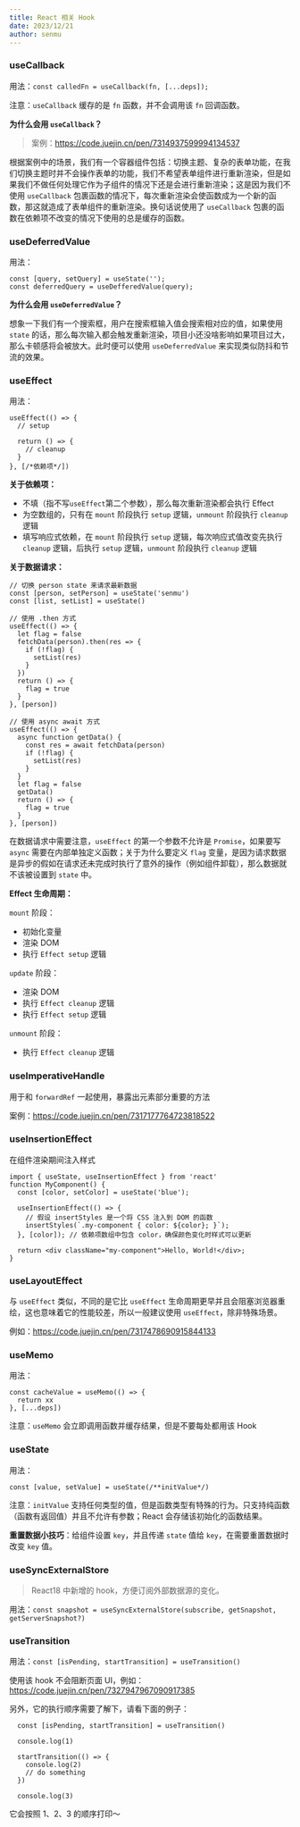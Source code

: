 ```yaml
---
title: React 相关 Hook
date: 2023/12/21
author: senmu
---
```


### useCallback

用法：`const calledFn = useCallback(fn, [...deps]);`

注意：`useCallback` 缓存的是 `fn` 函数，并不会调用该 `fn` 回调函数。

**为什么会用 `useCallback`？**

> 案例：https://code.juejin.cn/pen/7314937599994134537

根据案例中的场景，我们有一个容器组件包括：切换主题、复杂的表单功能，在我们切换主题时并不会操作表单的功能，我们不希望表单组件进行重新渲染，但是如果我们不做任何处理它作为子组件的情况下还是会进行重新渲染；这是因为我们不使用 `useCallback` 包裹函数的情况下，每次重新渲染会使函数成为一个新的函数，那这就造成了表单组件的重新渲染。换句话说使用了 `useCallback` 包裹的函数在依赖项不改变的情况下使用的总是缓存的函数。

### useDeferredValue

用法：

```tsx
const [query, setQuery] = useState('');
const deferredQuery = useDefferedValue(query);
```
**为什么会用 `useDeferredValue`？**

想象一下我们有一个搜索框，用户在搜索框输入值会搜索相对应的值，如果使用 `state` 的话，那么每次输入都会触发重新渲染，项目小还没啥影响如果项目过大，那么卡顿感将会被放大。此时便可以使用 `useDeferredValue` 来实现类似防抖和节流的效果。

### useEffect

用法：

```tsx
useEffect(() => {
  // setup

  return () => {
    // cleanup
  }
}, [/*依赖项*/])
```

**关于依赖项：**

* 不填（指不写`useEffect`第二个参数），那么每次重新渲染都会执行 Effect
* 为空数组的，只有在 `mount` 阶段执行 `setup` 逻辑，`unmount` 阶段执行 `cleanup` 逻辑
* 填写响应式依赖，在 `mount` 阶段执行 `setup` 逻辑，每次响应式值改变先执行 `cleanup` 逻辑，后执行 `setup` 逻辑，`unmount` 阶段执行 `cleanup` 逻辑

**关于数据请求：**

```tsx
// 切换 person state 来请求最新数据
const [person, setPerson] = useState('senmu')
const [list, setList] = useState()

// 使用 .then 方式
useEffect(() => {
  let flag = false
  fetchData(person).then(res => {
    if (!flag) {
      setList(res)
    }
  })
  return () => {
    flag = true
  }
}, [person])

// 使用 async await 方式
useEffect(() => {
  async function getData() {
    const res = await fetchData(person)
    if (!flag) {
      setList(res)
    }
  }
  let flag = false
  getData()
  return () => {
    flag = true
  }
}, [person])
```

在数据请求中需要注意，`useEffect` 的第一个参数不允许是 `Promise`，如果要写 `async` 需要在内部单独定义函数；关于为什么要定义 `flag` 变量，是因为请求数据是异步的假如在请求还未完成时执行了意外的操作（例如组件卸载），那么数据就不该被设置到 `state` 中。

**Effect 生命周期：**

`mount` 阶段：

* 初始化变量
* 渲染 DOM
* 执行 `Effect setup` 逻辑

`update` 阶段：

* 渲染 DOM
* 执行 `Effect cleanup` 逻辑
* 执行 `Effect setup` 逻辑

`unmount` 阶段：

* 执行 `Effect cleanup` 逻辑

### useImperativeHandle

用于和 `forwardRef` 一起使用，暴露出元素部分重要的方法

案例：https://code.juejin.cn/pen/7317177764723818522

### useInsertionEffect

在组件渲染期间注入样式

```tsx
import { useState, useInsertionEffect } from 'react'
function MyComponent() {
  const [color, setColor] = useState('blue');
  
  useInsertionEffect(() => {
    // 假设 insertStyles 是一个将 CSS 注入到 DOM 的函数
    insertStyles(`.my-component { color: ${color}; }`);
  }, [color]); // 依赖项数组中包含 color，确保颜色变化时样式可以更新

  return <div className="my-component">Hello, World!</div>;
}
```

### useLayoutEffect

与 `useEffect` 类似，不同的是它比 `useEffect` 生命周期更早并且会阻塞浏览器重绘，这也意味着它的性能较差，所以一般建议使用 `useEffect`，除非特殊场景。

例如：https://code.juejin.cn/pen/7317478690915844133

### useMemo

用法：

```tsx
const cacheValue = useMemo(() => {
  return xx
}, [...deps])
```

注意：`useMemo` 会立即调用函数并缓存结果，但是不要每处都用该 Hook

### useState

用法：

```tsx
const [value, setValue] = useState(/**initValue*/)
```

注意：`initValue` 支持任何类型的值，但是函数类型有特殊的行为。只支持纯函数（函数有返回值）并且不允许有参数；React 会存储该初始化的函数结果。

**重置数据小技巧**：给组件设置 `key`，并且传递 `state` 值给 `key`，在需要重置数据时改变 `key` 值。

### useSyncExternalStore

> React18 中新增的 hook，方便订阅外部数据源的变化。

用法：`const snapshot = useSyncExternalStore(subscribe, getSnapshot, getServerSnapshot?)`

### useTransition

用法：`const [isPending, startTransition] = useTransition()`

使用该 hook 不会阻断页面 UI，例如：https://code.juejin.cn/pen/7327947967090917385

另外，它的执行顺序需要了解下，请看下面的例子：

```tsx
  const [isPending, startTransition] = useTransition()

  console.log(1)

  startTransition(() => {
    console.log(2)
    // do something
  })

  console.log(3)
```

它会按照 1、2、3 的顺序打印～